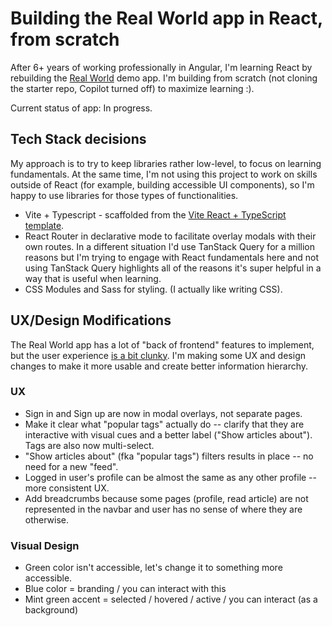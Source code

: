 # Building the Real World app in React, from scratch

After 6+ years of working professionally in Angular, I'm learning React by rebuilding the [Real World](https://github.com/gothinkster/realworld) demo app. I'm building from scratch (not cloning the starter repo, Copilot turned off) to maximize learning :).

Current status of app: In progress.

## Tech Stack decisions

My approach is to try to keep libraries rather low-level, to focus on learning fundamentals. At the same time, I'm not using this project to work on skills outside of React (for example, building accessible UI components), so I'm happy to use libraries for those types of functionalities.

- Vite + Typescript - scaffolded from the [Vite React + TypeScript template](https://vite.dev/guide/#scaffolding-your-first-vite-project).
- React Router in declarative mode to facilitate overlay modals with their own routes. In a different situation I'd use TanStack Query for a million reasons but I'm trying to engage with React fundamentals here and not using TanStack Query highlights all of the reasons it's super helpful in a way that is useful when learning.
- CSS Modules and Sass for styling. (I actually like writing CSS).

## UX/Design Modifications

The Real World app has a lot of "back of frontend" features to implement, but the user experience [is a bit clunky](https://demo.realworld.build/#/). I'm making some UX and design changes to make it more usable and create better information hierarchy.

### UX

- Sign in and Sign up are now in modal overlays, not separate pages.
- Make it clear what "popular tags" actually do -- clarify that they are interactive with visual cues and a better label ("Show articles about"). Tags are also now multi-select.
- "Show articles about" (fka "popular tags") filters results in place -- no need for a new "feed".
- Logged in user's profile can be almost the same as any other profile -- more consistent UX.
- Add breadcrumbs because some pages (profile, read article) are not represented in the navbar and user has no sense of where they are otherwise.

### Visual Design

- Green color isn't accessible, let's change it to something more accessible.
- Blue color = branding / you can interact with this
- Mint green accent = selected / hovered / active / you can interact (as a background)
